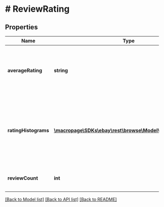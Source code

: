 # # ReviewRating

## Properties

Name | Type | Description | Notes
------------ | ------------- | ------------- | -------------
**averageRating** | **string** | The average rating given to a product based on customer reviews. | [optional]
**ratingHistograms** | [**\macropage\SDKs\ebay\rest\browse\Model\RatingHistogram[]**](RatingHistogram.md) | An array of containers for the product rating histograms that shows the review counts and the product rating. | [optional]
**reviewCount** | **int** | The total number of reviews for the item. | [optional]

[[Back to Model list]](../../README.md#models) [[Back to API list]](../../README.md#endpoints) [[Back to README]](../../README.md)

